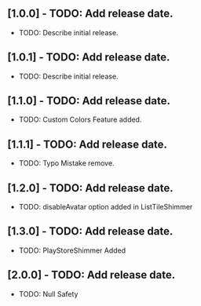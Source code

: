 ## [1.0.0] - TODO: Add release date.

- TODO: Describe initial release.

## [1.0.1] - TODO: Add release date.

- TODO: Describe initial release.

## [1.1.0] - TODO: Add release date.

- TODO: Custom Colors Feature added.

## [1.1.1] - TODO: Add release date.

- TODO: Typo Mistake remove.

## [1.2.0] - TODO: Add release date.

- TODO: disableAvatar option added in ListTileShimmer

## [1.3.0] - TODO: Add release date.

- TODO: PlayStoreShimmer Added

## [2.0.0] - TODO: Add release date.

- TODO: Null Safety

